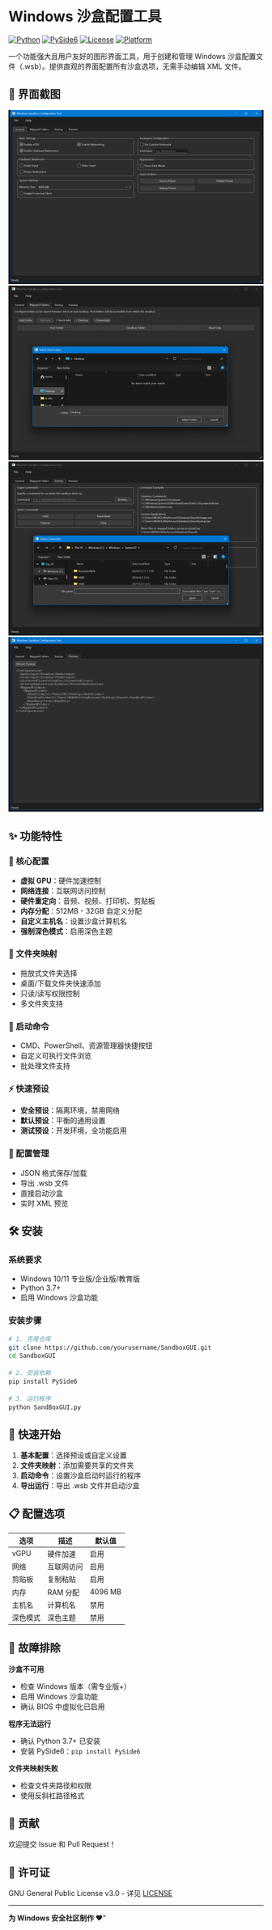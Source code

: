 # Windows 沙盒配置工具

[![Python](https://img.shields.io/badge/Python-3.7+-blue.svg)](https://www.python.org/downloads/)
[![PySide6](https://img.shields.io/badge/PySide6-GUI-green.svg)](https://pypi.org/project/PySide6/)
[![License](https://img.shields.io/badge/License-GPL--3.0-red.svg)](LICENSE)
[![Platform](https://img.shields.io/badge/Platform-Windows-lightgrey.svg)](https://www.microsoft.com/windows)

一个功能强大且用户友好的图形界面工具，用于创建和管理 Windows 沙盒配置文件（.wsb）。提供直观的界面配置所有沙盒选项，无需手动编辑 XML 文件。

## 📸 界面截图

![常规设置](images/1-start.png)
![文件夹映射](images/2-mapfolder.png)
![启动命令](images/3-startup.png)
![实时预览](images/4-preview.png)

## ✨ 功能特性

### 🎯 核心配置

- **虚拟 GPU**：硬件加速控制
- **网络连接**：互联网访问控制
- **硬件重定向**：音频、视频、打印机、剪贴板
- **内存分配**：512MB - 32GB 自定义分配
- **自定义主机名**：设置沙盒计算机名
- **强制深色模式**：启用深色主题

### 📁 文件夹映射

- 拖放式文件夹选择
- 桌面/下载文件夹快速添加
- 只读/读写权限控制
- 多文件夹支持

### 🚀 启动命令

- CMD、PowerShell、资源管理器快捷按钮
- 自定义可执行文件浏览
- 批处理文件支持

### ⚡ 快速预设

- **安全预设**：隔离环境，禁用网络
- **默认预设**：平衡的通用设置
- **测试预设**：开发环境，全功能启用

### 💾 配置管理

- JSON 格式保存/加载
- 导出 .wsb 文件
- 直接启动沙盒
- 实时 XML 预览

## 🛠️ 安装

### 系统要求

- Windows 10/11 专业版/企业版/教育版
- Python 3.7+
- 启用 Windows 沙盒功能

### 安装步骤

```bash
# 1. 克隆仓库
git clone https://github.com/yourusername/SandboxGUI.git
cd SandboxGUI

# 2. 安装依赖
pip install PySide6

# 3. 运行程序
python SandBoxGUI.py
```

## 🎯 快速开始

1. **基本配置**：选择预设或自定义设置
2. **文件夹映射**：添加需要共享的文件夹
3. **启动命令**：设置沙盒启动时运行的程序
4. **导出运行**：导出 .wsb 文件并启动沙盒

## 📋 配置选项

| 选项     | 描述       | 默认值  |
| -------- | ---------- | ------- |
| vGPU     | 硬件加速   | 启用    |
| 网络     | 互联网访问 | 启用    |
| 剪贴板   | 复制粘贴   | 启用    |
| 内存     | RAM 分配   | 4096 MB |
| 主机名   | 计算机名   | 禁用    |
| 深色模式 | 深色主题   | 禁用    |

## 🐛 故障排除

**沙盒不可用**

- 检查 Windows 版本（需专业版+）
- 启用 Windows 沙盒功能
- 确认 BIOS 中虚拟化已启用

**程序无法运行**

- 确认 Python 3.7+ 已安装
- 安装 PySide6：`pip install PySide6`

**文件夹映射失败**

- 检查文件夹路径和权限
- 使用反斜杠路径格式

## 🤝 贡献

欢迎提交 Issue 和 Pull Request！

## 📝 许可证

GNU General Public License v3.0 - 详见 [LICENSE](LICENSE)

---

**为 Windows 安全社区制作 ❤️**"
